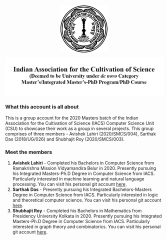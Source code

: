 <p align="center">
  <img src="img/img1.png">
</p>

<p align="center">
  <img src="img/img2.png">
</p>

### What this account is all about

This is a group account for the 2020 Masters batch of the Indian Association for the Cultivation of Science (IACS) Computer Science Unit (CSU) to showcase their work as a group in several projects. This group comprises of three members - Avishek Lahiri (2020/SMCS/004), Sarthak Das (2018/UG/026) and Shubhajit Roy (2020/SMCS/003).

### Meet the members

1. **Avishek Lahiri** - Completed his Bachelors in Computer Science from Ramakrishna Mission Vidyamandira Belur in 2020. Presently pursuing his Integrated Masters-Ph.D Degree in Computer Science from IACS. Particularly interested in machine learning and natural language processing. You can visit his personal git account [here](https://github.com/AvishekLahiri).
2. **Sarthak Das** - Presently pursuing his Integrated Bachelors-Masters Degree in Computer Science from IACS. Particularly interested in logic and theoretical computer science. You can visit his personal git account [here](https://github.com/dassarthak18).
3. **Shubhajit Roy** - Completed his Bachelors in Mathematics from Presidency University Kolkata in 2020. Presently pursuing his Integrated Masters-Ph.D Degree in Computer Science from IACS. Particularly interested in graph theory and combinatorics. You can visit his personal git account [here](https://github.com/shubhajitroy123).
